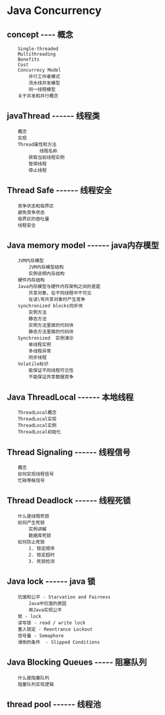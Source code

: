 # Java Concurrency  

## concept   ----   概念

		Single-threaded
		Multithreading		
		Benefits
		Cost
		Concurrecy Model
			并行工作者模式
			流水线并发模型
			同一线程模型
		关于并发和并行概念

## javaThread   ------  线程类

		概念
		实现
		Thread属性和方法
		        线程名称
			获取当前线程实例
			暂停线程
			停止线程


##  Thread Safe  ------ 线程安全

		竞争状态和临界区
		避免竞争状态
		临界区的吞吐量
		线程安全


## Java memory model  ------   java内存模型

		JVM内存模型
			JVM内存模型结构
			实例说明内存结构
		硬件内存结构
		Java内存模型与硬件内存架构之间的差距
			共享对象，在不同线程中不可见
			在读\写共享对象时产生竞争
		synchronized blocks同步块
			实例方法
			静态方法
			实例方法里面的代码块
			静态方法里面的代码块
		Synchronized  实例演示
			单线程实例
			多线程异常
			同步线程
		Volatile标识
			能保证不同线程可见性
			不能保证共享数据竞争
			
## Java ThreadLocal   ------ 本地线程

		ThreadLocal概念
		ThreadLocal实现
		ThreadLocal实例
		ThreadLocal初始化

## Thread Signaling   ------ 线程信号

		概念
		如何实现线程信号
		忙碌等候信号


## Thread Deadlock   ------  线程死锁

		什么是线程死锁
		如何产生死锁
			实例讲解
			数据库死锁
		如何防止死锁
			1. 锁定顺序
			2. 锁定超时
			3. 死锁检测	

## Java lock   ------ java 锁

		饥饿和公平 - Starvation and Fairness
			Java中饥饿的原因
			用Java实现公平
		锁 - lock
		读写锁 - read / write lock  
		重入锁定 - Reentrance Lockout
		信号量 - Semaphore 
		滑倒的条件  - Slipped Conditions

## Java Blocking Queues  ----- 阻塞队列

		什么是阻塞队列
		阻塞队列实现逻辑

## thread pool   ------  线程池
